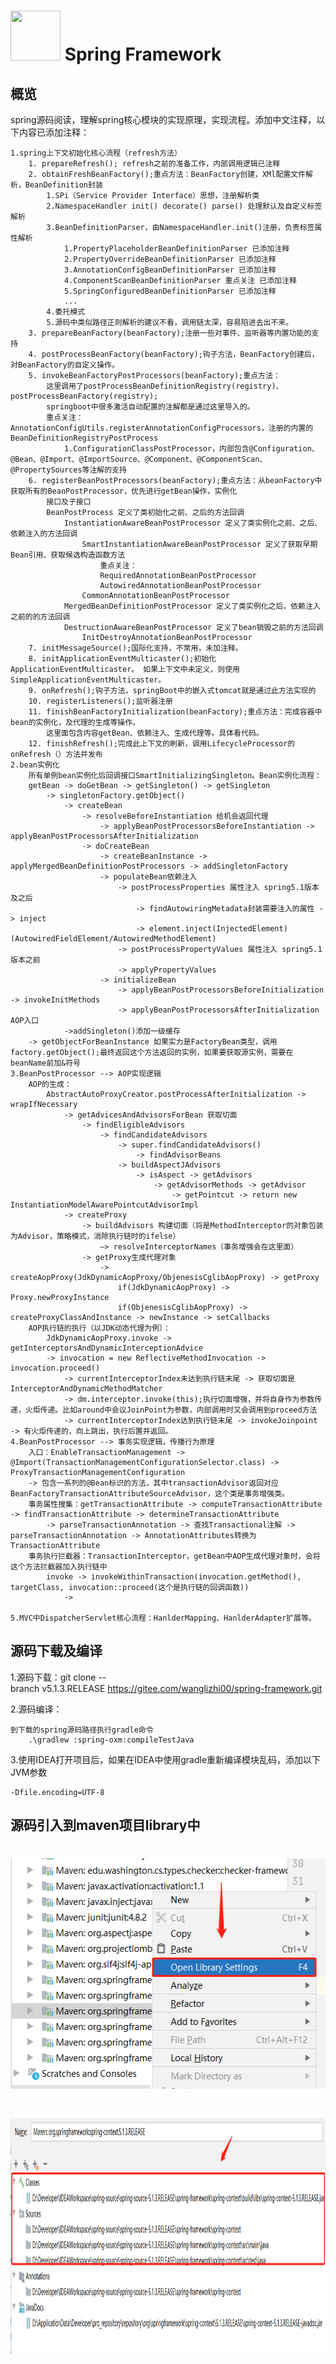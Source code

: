 # <img src="src/docs/asciidoc/images/spring-framework.png" width="80" height="80"> Spring Framework

## 概览
spring源码阅读，理解spring核心模块的实现原理，实现流程。添加中文注释，以下内容已添加注释：
    
    1.spring上下文初始化核心流程（refresh方法）
        1. prepareRefresh(); refresh之前的准备工作，内部调用逻辑已注释
        2. obtainFreshBeanFactory();重点方法：BeanFactory创建，XMl配置文件解析，BeanDefinition封装
            1.SPi（Service Provider Interface）思想，注册解析类
            2.NamespaceHandler init() decorate() parse() 处理默认及自定义标签解析
            3.BeanDefinitionParser，由NamespaceHandler.init()注册，负责标签属性解析
                1.PropertyPlaceholderBeanDefinitionParser 已添加注释
                2.PropertyOverrideBeanDefinitionParser 已添加注释
                3.AnnotationConfigBeanDefinitionParser 已添加注释
                4.ComponentScanBeanDefinitionParser 重点关注 已添加注释
                5.SpringConfiguredBeanDefinitionParser 已添加注释
                ...
            4.委托模式
            5.源码中类似路径正则解析的建议不看，调用链太深，容易陷进去出不来。
        3. prepareBeanFactory(beanFactory);注册一些对事件、监听器等内置功能的支持
        4. postProcessBeanFactory(beanFactory);钩子方法，BeanFactory创建后，对BeanFactory的自定义操作。
        5. invokeBeanFactoryPostProcessors(beanFactory);重点方法：
            这里调用了postProcessBeanDefinitionRegistry(registry)、postProcessBeanFactory(registry);
            springboot中很多激活自动配置的注解都是通过这里导入的。
            重点关注：AnnotationConfigUtils.registerAnnotationConfigProcessors，注册的内置的BeanDefinitionRegistryPostProcess
                1.ConfigurationClassPostProcessor，内部包含@Configuration、@Bean、@Import、@ImportSource、@Component、@ComponentScan、@PropertySources等注解的支持 
        6. registerBeanPostProcessors(beanFactory);重点方法：从beanFactory中获取所有的BeanPostProcessor，优先进行getBean操作，实例化
            接口及子接口
            BeanPostProcess 定义了类初始化之前、之后的方法回调
                InstantiationAwareBeanPostProcessor 定义了类实例化之前、之后、依赖注入的方法回调
                    SmartInstantiationAwareBeanPostProcessor 定义了获取早期Bean引用、获取候选构造函数方法
                        重点关注：
                        RequiredAnnotationBeanPostProcessor
                        AutowiredAnnotationBeanPostProcessor
                    CommonAnnotationBeanPostProcessor
                MergedBeanDefinitionPostProcessor 定义了类实例化之后，依赖注入之前的的方法回调
                DestructionAwareBeanPostProcessor 定义了bean销毁之前的方法回调
                    InitDestroyAnnotationBeanPostProcessor
        7. initMessageSource();国际化支持，不常用，未加注释。	
        8. initApplicationEventMulticaster();初始化ApplicationEventMulticaster。 如果上下文中未定义，则使用SimpleApplicationEventMulticaster。		
        9. onRefresh();钩子方法，springBoot中的嵌入式tomcat就是通过此方法实现的
        10. registerListeners();监听器注册
        11. finishBeanFactoryInitialization(beanFactory);重点方法：完成容器中bean的实例化，及代理的生成等操作。
            这里面包含内容getBean、依赖注入、生成代理等。具体看代码。
        12. finishRefresh();完成此上下文的刷新，调用LifecycleProcessor的onRefresh（）方法并发布
    2.bean实例化
        所有单例bean实例化后回调接口SmartInitializingSingleton。Bean实例化流程：
        getBean -> doGetBean -> getSingleton() -> getSingleton 
            -> singletonFactory.getObject()
                -> createBean
                    -> resolveBeforeInstantiation 给机会返回代理
                        -> applyBeanPostProcessorsBeforeInstantiation -> applyBeanPostProcessorsAfterInitialization
                    -> doCreateBean
                        -> createBeanInstance -> applyMergedBeanDefinitionPostProcessors -> addSingletonFactory
                        -> populateBean依赖注入 
                            -> postProcessProperties 属性注入 spring5.1版本及之后
                                -> findAutowiringMetadata封装需要注入的属性 -> inject 
                                -> element.inject(InjectedElement)(AutowiredFieldElement/AutowiredMethodElement)
                            -> postProcessPropertyValues 属性注入 spring5.1版本之前
                            -> applyPropertyValues
                        -> initializeBean
                            -> applyBeanPostProcessorsBeforeInitialization -> invokeInitMethods
                            -> applyBeanPostProcessorsAfterInitialization AOP入口
                ->addSingleton()添加一级缓存
        -> getObjectForBeanInstance 如果实力是FactoryBean类型，调用factory.getObject();最终返回这个方法返回的实例，如果要获取源实例，需要在beanName前加&符号
    3.BeanPostProcessor --> AOP实现逻辑
        AOP的生成：
            AbstractAutoProxyCreator.postProcessAfterInitialization -> wrapIfNecessary
                -> getAdvicesAndAdvisorsForBean 获取切面
                    -> findEligibleAdvisors
                        -> findCandidateAdvisors
                            -> super.findCandidateAdvisors()
                                -> findAdvisorBeans
                            -> buildAspectJAdvisors
                                -> isAspect -> getAdvisors
                                    -> getAdvisorMethods -> getAdvisor
                                        -> getPointcut -> return new InstantiationModelAwarePointcutAdvisorImpl
                -> createProxy
                    -> buildAdvisors 构建切面（将是MethodInterceptor的对象包装为Advisor，策略模式，消除执行链时的ifelse）
                        —> resolveInterceptorNames（事务增强会在这里面）
                    -> getProxy生成代理对象
                        -> createAopProxy(JdkDynamicAopProxy/ObjenesisCglibAopProxy) -> getProxy
                            if(JdkDynamicAopProxy) -> Proxy.newProxyInstance    
                            if(ObjenesisCglibAopProxy) -> createProxyClassAndInstance -> newInstance -> setCallbacks
        AOP执行链的执行（以JDK动态代理为例）：
            JdkDynamicAopProxy.invoke -> getInterceptorsAndDynamicInterceptionAdvice
            -> invocation = new ReflectiveMethodInvocation -> invocation.proceed()
                -> currentInterceptorIndex未达到执行链末尾 -> 获取切面是InterceptorAndDynamicMethodMatcher
                -> dm.interceptor.invoke(this);执行切面增强，并将自身作为参数传递，火炬传递。比如around中会议JoinPoint为参数，内部调用时又会调用到proceed方法
                -> currentInterceptorIndex达到执行链末尾 -> invokeJoinpoint -> 有火炬传递的，向上跳出，执行后置并返回。
    4.BeanPostProcessor --> 事务实现逻辑，传播行为原理
        入口：EnableTransactionManagement -> @Import(TransactionManagementConfigurationSelector.class) -> ProxyTransactionManagementConfiguration
        -> 包含一系列的@Bean标识的方法，其中transactionAdvisor返回对应BeanFactoryTransactionAttributeSourceAdvisor，这个类是事务增强类。
        事务属性搜集：getTransactionAttribute -> computeTransactionAttribute -> findTransactionAttribute -> determineTransactionAttribute
            -> parseTransactionAnnotation -> 查找Transactional注解 -> parseTransactionAnnotation -> AnnotationAttributes转换为TransactionAttribute
        事务执行拦截器：TransactionInterceptor，getBean中AOP生成代理对象时，会将这个方法拦截器加入执行链中
            invoke -> invokeWithinTransaction(invocation.getMethod(), targetClass, invocation::proceed(这个是执行链的回调函数))
                ->
        
    5.MVC中DispatcherServlet核心流程：HanlderMapping、HanlderAdapter扩展等。

## 源码下载及编译

1.源码下载：git clone --branch v5.1.3.RELEASE https://gitee.com/wanglizhi00/spring-framework.git

2.源码编译：
    
    到下载的spring源码路径执行gradle命令
        .\gradlew :spring-oxm:compileTestJava

3.使用IDEA打开项目后，如果在IDEA中使用gradle重新编译模块乱码，添加以下JVM参数

    -Dfile.encoding=UTF-8

## 源码引入到maven项目library中

# <img src="src/docs/asciidoc/images/open-library-settings.png" width="523" height="369">

# <img src="src/docs/asciidoc/images/set-jar-maven-library.png" width="1096" height="377">